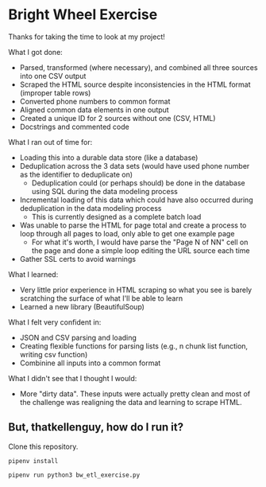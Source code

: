 # Bright Wheel Exercise

Thanks for taking the time to look at my project!

What I got done:
- Parsed, transformed (where necessary), and combined all three sources into one CSV output
- Scraped the HTML source despite inconsistencies in the HTML format (improper table rows)
- Converted phone numbers to common format
- Aligned common data elements in one output
- Created a unique ID for 2 sources without one (CSV, HTML)
- Docstrings and commented code

What I ran out of time for:
- Loading this into a durable data store (like a database)
- Deduplication across the 3 data sets (would have used phone number as the identifier to deduplicate on)
    - Deduplication could (or perhaps should) be done in the database using SQL during the data modeling process
- Incremental loading of this data which could have also occurred during deduplication in the data modeling process
    - This is currently designed as a complete batch load
- Was unable to parse the HTML for page total and create a process to loop through all pages to load, only able to get one example page
    - For what it's worth, I would have parse the "Page N of NN" cell on the page and done a simple loop editing the URL source each time
- Gather SSL certs to avoid warnings

What I learned:
- Very little prior experience in HTML scraping so what you see is barely scratching the surface of what I'll be able to learn
- Learned a new library (BeautifulSoup)

What I felt very confident in:
- JSON and CSV parsing and loading
- Creating flexible functions for parsing lists (e.g., n chunk list function, writing csv function)
- Combinine all inputs into a common format

What I didn't see that I thought I would:
- More "dirty data".  These inputs were actually pretty clean and most of the challenge was realigning the data and learning to scrape HTML.

## But, thatkellenguy, how do I run it?

Clone this repository.

`pipenv install`

`pipenv run python3 bw_etl_exercise.py`